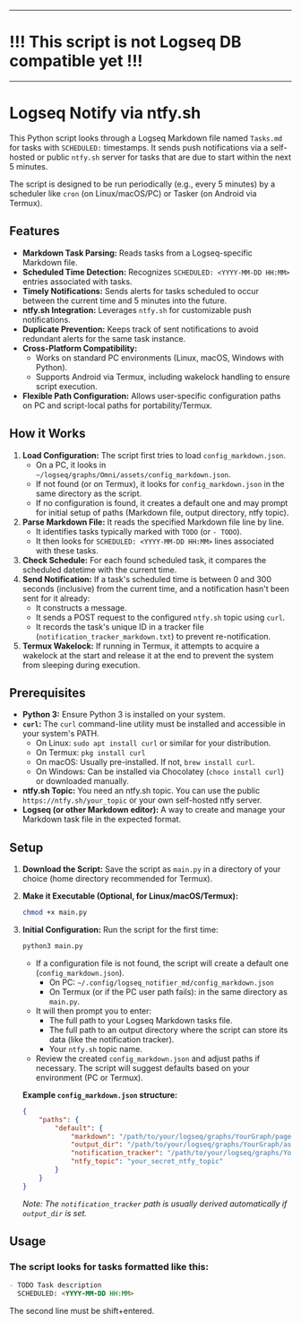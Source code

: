 ----
# !!! This script is not Logseq DB compatible yet !!!
----

# Logseq Notify via ntfy.sh

This Python script looks through a Logseq Markdown file named `Tasks.md` for tasks with `SCHEDULED:` timestamps. It sends push notifications via a self-hosted or public `ntfy.sh` server for tasks that are due to start within the next 5 minutes.

The script is designed to be run periodically (e.g., every 5 minutes) by a scheduler like `cron` (on Linux/macOS/PC) or Tasker (on Android via Termux).

## Features

* **Markdown Task Parsing:** Reads tasks from a Logseq-specific Markdown file.
* **Scheduled Time Detection:** Recognizes `SCHEDULED: <YYYY-MM-DD HH:MM>` entries associated with tasks.
* **Timely Notifications:** Sends alerts for tasks scheduled to occur between the current time and 5 minutes into the future.
* **ntfy.sh Integration:** Leverages `ntfy.sh` for customizable push notifications.
* **Duplicate Prevention:** Keeps track of sent notifications to avoid redundant alerts for the same task instance.
* **Cross-Platform Compatibility:**
    * Works on standard PC environments (Linux, macOS, Windows with Python).
    * Supports Android via Termux, including wakelock handling to ensure script execution.
* **Flexible Path Configuration:** Allows user-specific configuration paths on PC and script-local paths for portability/Termux.

## How it Works

1.  **Load Configuration:** The script first tries to load `config_markdown.json`.
    * On a PC, it looks in `~/logseq/graphs/Omni/assets/config_markdown.json`.
    * If not found (or on Termux), it looks for `config_markdown.json` in the same directory as the script.
    * If no configuration is found, it creates a default one and may prompt for initial setup of paths (Markdown file, output directory, ntfy topic).
2.  **Parse Markdown File:** It reads the specified Markdown file line by line.
    * It identifies tasks typically marked with `TODO` (or `- TODO`).
    * It then looks for `SCHEDULED: <YYYY-MM-DD HH:MM>` lines associated with these tasks.
3.  **Check Schedule:** For each found scheduled task, it compares the scheduled datetime with the current time.
4.  **Send Notification:** If a task's scheduled time is between 0 and 300 seconds (inclusive) from the current time, and a notification hasn't been sent for it already:
    * It constructs a message.
    * It sends a POST request to the configured `ntfy.sh` topic using `curl`.
    * It records the task's unique ID in a tracker file (`notification_tracker_markdown.txt`) to prevent re-notification.
5.  **Termux Wakelock:** If running in Termux, it attempts to acquire a wakelock at the start and release it at the end to prevent the system from sleeping during execution.

## Prerequisites

* **Python 3:** Ensure Python 3 is installed on your system.
* **`curl`:** The `curl` command-line utility must be installed and accessible in your system's PATH.
    * On Linux: `sudo apt install curl` or similar for your distribution.
    * On Termux: `pkg install curl`
    * On macOS: Usually pre-installed. If not, `brew install curl`.
    * On Windows: Can be installed via Chocolatey (`choco install curl`) or downloaded manually.
* **ntfy.sh Topic:** You need an ntfy.sh topic. You can use the public `https://ntfy.sh/your_topic` or your own self-hosted ntfy server.
* **Logseq (or other Markdown editor):** A way to create and manage your Markdown task file in the expected format.

## Setup

1.  **Download the Script:**
    Save the script as `main.py` in a directory of your choice (home directory recommended for Termux).

2.  **Make it Executable (Optional, for Linux/macOS/Termux):**
    ```bash
    chmod +x main.py
    ```

3.  **Initial Configuration:**
    Run the script for the first time:
    ```bash
    python3 main.py
    ```
    * If a configuration file is not found, the script will create a default one (`config_markdown.json`).
        * On PC: `~/.config/logseq_notifier_md/config_markdown.json`
        * On Termux (or if the PC user path fails): in the same directory as `main.py`.
    * It will then prompt you to enter:
        * The full path to your Logseq Markdown tasks file.
        * The full path to an output directory where the script can store its data (like the notification tracker).
        * Your `ntfy.sh` topic name.
    * Review the created `config_markdown.json` and adjust paths if necessary. The script will suggest defaults based on your environment (PC or Termux).

    **Example `config_markdown.json` structure:**
    ```json
    {
        "paths": {
            "default": {
                "markdown": "/path/to/your/logseq/graphs/YourGraph/pages/Tasks.md",
                "output_dir": "/path/to/your/logseq/graphs/YourGraph/assets", // Or any other writable directory
                "notification_tracker": "/path/to/your/logseq/graphs/YourGraph/assets/notification_tracker_markdown.txt", // Automatically derived from output_dir
                "ntfy_topic": "your_secret_ntfy_topic"
            }
        }
    }
    ```
    *Note: The `notification_tracker` path is usually derived automatically if `output_dir` is set.*

## Usage

### The script looks for tasks formatted like this:

```markdown
- TODO Task description
  SCHEDULED: <YYYY-MM-DD HH:MM>
```

The second line must be shift+entered.
